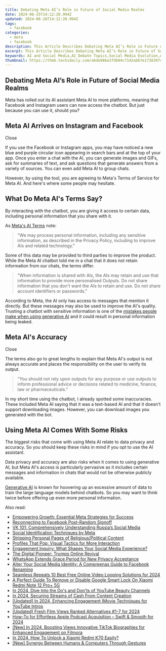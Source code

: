 ```yaml
---
title: Debating Meta AI’s Role in Future of Social Media Realms
date: 2024-06-25T14:12:20.994Z
updated: 2024-06-26T14:12:20.994Z
tags:
  - facebook
categories:
  - meta
  - facebook
description: This Article Describes Debating Meta AI’s Role in Future of Social Media Realms
excerpt: This Article Describes Debating Meta AI’s Role in Future of Social Media Realms
keywords: AI and Social Media,AI Debate Topics,Social Media Evolution,AI Impact on Media,Future Media Trends,Meta AI Influence,Social Realms AI
thumbnail: https://thmb.techidaily.com/a6de986a3fdb94c7142abb7e1738397c8994a30f493de897d20f957481bc1b83.jpg
---
```


## Debating Meta AI’s Role in Future of Social Media Realms

 Meta has rolled out its AI assistant Meta AI to more platforms, meaning that Facebook and Instagram users can now access the chatbot. But just because you can use it, should you?

## Meta AI Arrives on Instagram and Facebook

Close

 If you use the Facebook or Instagram apps, you may have noticed a new blue and purple circular icon appearing in search bars and at the top of your app. Once you enter a chat with the AI, you can generate images and GIFs, ask for summaries of text, and ask questions that generate answers from a variety of sources. You can even add Meta AI to group chats.

 However, by using the tool, you are agreeing to Meta's Terms of Service for Meta AI. And here's where some people may hesitate.

## What Do Meta AI's Terms Say?

 By interacting with the chatbot, you are giving it access to certain data, including personal information that you share with it.

 As [Meta's AI Terms](https://www.facebook.com/policies/other-policies/ais-terms) note:

> "We may process personal information, including any sensitive information, as described in the Privacy Policy, including to improve AIs and related technology."

 Some of this data may be provided to third parties to improve the product. While the Meta AI chatbot told me in a chat that it does not retain information from our chats, the terms differ.

> "When information is shared with AIs, the AIs may retain and use that information to provide more personalised Outputs. Do not share information that you don't want the AIs to retain and use. Do not share account identifiers or passwords."

 According to Meta, the AI only has access to messages that mention it directly. But these messages may also be used to improve the AI's quality. Trusting a chatbot with sensitive information is one of the [mistakes people make when using generative AI](https://www.makeuseof.com/mistakes-generative-ai-tools/) and it could result in personal information being leaked.

## Meta AI's Accuracy

Close

 The terms also go to great lengths to explain that Meta AI's output is not always accurate and places the responsibility on the user to verify its output.

> "You should not rely upon outputs for any purpose or use outputs to inform professional advice or decisions related to medicine, finance, law or pharmaceuticals."

 In my short time using the chatbot, I already spotted some inaccuracies. These included Meta AI saying that it was a text-based AI and that it doesn't support downloading images. However, you can download images you generated with the bot.

## Using Meta AI Comes With Some Risks

 The biggest risks that come with using Meta AI relate to data privacy and accuracy. So you should keep these risks in mind if you opt to use the AI assistant.

 Data privacy and accuracy are also risks when it comes to using generative AI, but Meta AI's access is particularly pervasive as it includes certain messages and information in chats that would not be otherwise publicly available.

[Generative AI](https://www.makeuseof.com/what-is-generative-ai/) is known for hoovering up an excessive amount of data to train the large language models behind chatbots. So you may want to think twice before offering up even more personal information.


<ins class="adsbygoogle"
     style="display:block"
     data-ad-format="autorelaxed"
     data-ad-client="ca-pub-7571918770474297"
     data-ad-slot="1223367746"></ins>



<ins class="adsbygoogle"
     style="display:block"
     data-ad-client="ca-pub-7571918770474297"
     data-ad-slot="8358498916"
     data-ad-format="auto"
     data-full-width-responsive="true"></ins>

<span class="atpl-alsoreadstyle">Also read:</span>
<div><ul>
<li><a href="https://facebook.techidaily.com/empowering-growth-essential-meta-strategies-for-success/"><u>Empowering Growth: Essential Meta Strategies for Success</u></a></li>
<li><a href="https://facebook.techidaily.com/reconnecting-to-facebook-post-random-signoff/"><u>Reconnecting to Facebook Post-Random Signoff</u></a></li>
<li><a href="https://facebook.techidaily.com/vk-101-comprehensively-understanding-russias-social-media/"><u>VK 101: Comprehensively Understanding Russia’s Social Media</u></a></li>
<li><a href="https://facebook.techidaily.com/social-identification-techniques-by-meta/"><u>Social Identification Techniques by Meta</u></a></li>
<li><a href="https://facebook.techidaily.com/stripping-personal-pages-of-religiouspolitical-content/"><u>Stripping Personal Pages of Religious/Political Content</u></a></li>
<li><a href="https://facebook.techidaily.com/profiles-that-pop-visual-tactics-for-more-interaction/"><u>Profiles That Pop: Visual Tactics for More Interaction</u></a></li>
<li><a href="https://facebook.techidaily.com/engagement-inquiry-what-shapes-your-social-media-experience/"><u>Engagement Inquiry: What Shapes Your Social Media Experience?</u></a></li>
<li><a href="https://facebook.techidaily.com/the-digital-pioneer-trumps-online-revival/"><u>The Digital Pioneer: Trumps Online Revival</u></a></li>
<li><a href="https://facebook.techidaily.com/whatsapp-extends-grace-period-for-new-privacy-acceptance/"><u>WhatsApp Extends Grace Period for New Privacy Acceptance</u></a></li>
<li><a href="https://facebook.techidaily.com/alter-your-social-media-identity-a-compreenas-guide-to-facebook-renaming/"><u>Alter Your Social Media Identity: A Compreenas Guide to Facebook Renaming</u></a></li>
<li><a href="https://ai-video-tools.techidaily.com/seamless-repeats-10-best-free-online-video-looping-solutions-for-2024/"><u>Seamless Repeats 10 Best Free Online Video Looping Solutions for 2024</u></a></li>
<li><a href="https://unlock-android.techidaily.com/a-perfect-guide-to-remove-or-disable-google-smart-lock-on-xiaomi-redmi-note-12-proplus-5g-by-drfone-android/"><u>A Perfect Guide To Remove or Disable Google Smart Lock On Xiaomi Redmi Note 12 Pro+ 5G</u></a></li>
<li><a href="https://youtube-videos.techidaily.com/in-2024-dive-into-the-dos-and-donts-of-youtube-beauty-channels/"><u>In 2024, Dive Into the Do's and Don'ts of YouTube Beauty Channels</u></a></li>
<li><a href="https://youtube-docs.techidaily.com/24-securing-streams-of-cash-from-content-creation/"><u>In 2024, Securing Streams of Cash From Content Creation</u></a></li>
<li><a href="https://facebook-video-footage.techidaily.com/updated-in-2024-enhancing-engagement-imovie-techniques-for-youtube-intros/"><u>[Updated] In 2024, Enhancing Engagement  IMovie Techniques for YouTube Intros</u></a></li>
<li><a href="https://eaxpv-info.techidaily.com/updated-fresh-film-views-ranked-alternatives-1-7-for-2024/"><u>[Updated] Fresh Film Views  Ranked Alternatives #1-7 for 2024</u></a></li>
<li><a href="https://some-techniques.techidaily.com/how-to-for-effortless-apple-podcast-acquisition-swift-and-smooth-for-2024/"><u>How-To for Effortless Apple Podcast Acquisition – Swift & Smooth for 2024</u></a></li>
<li><a href="https://tiktok-video-recordings.techidaily.com/new-in-2024-boosting-views-innovative-tiktok-biographies-for-enhanced-engagement-on-filmora/"><u>[New] In 2024, Boosting Views  Innovative TikTok Biographies for Enhanced Engagement on Filmora</u></a></li>
<li><a href="https://unlock-android.techidaily.com/in-2024-how-to-unlock-a-xiaomi-redmi-k70-easily-by-drfone-android/"><u>In 2024, How To Unlock a Xiaomi Redmi K70 Easily?</u></a></li>
<li><a href="https://some-skills.techidaily.com/new-synergy-between-humans-and-computers-through-gestures/"><u>[New] Synergy Between Humans & Computers Through Gestures</u></a></li>
</ul></div>
